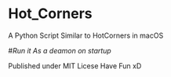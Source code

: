 # Hot_Corners
A Python Script Similar to HotCorners in macOS

#*Run it As a deamon on startup*

Published under MIT Licese
Have Fun xD
